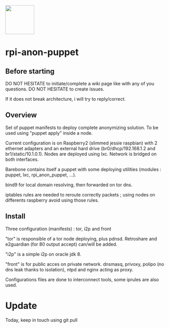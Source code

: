 <img src="http://www.raspberrypi.org/wp-content/uploads/2012/03/Raspi_Colour_R.png" width="90" />

# rpi-anon-puppet

## Before starting

DO NOT HESITATE to initiate/complete a wiki page like with any of you questions. DO NOT HESITATE to create issues.

If it does not break architecture, i will try to reply/correct.

## Overview

Set of puppet manifests to deploy complete anonymizing solution.
To be used using "puppet apply" inside a node.

Current configuration is on Raspberry2 (slimmed jessie raspbian) with 2 ethernet adapters and an external hard drive (br0/dhcp/192.168.1.2 and br1/static/10.1.0.1).
Nodes are deployed using lxc. Network is bridged on both interfaces.

Barebone contains itself a puppet with some deploying utilities (modules : puppet, lxc, rpi_anon_puppet, ...).

bind9 for local domain resolving, then forwarded on tor dns.

iptables rules are needed to reroute correctly packets ; using nodes on differents raspberry avoid using those rules.

## Install

Three configuration (manifests) : tor, i2p and front

"tor" is responsible of a tor node deploying, plus pdnsd. Retroshare and e2guardian (for 80 output accept) can/will be added.

"i2p" is a simple i2p on oracle jdk 8.

"front" is for public acces on private network. dnsmasq, privoxy, polipo (no dns leak thanks to isolation), ntpd and nginx acting as proxy.

Configurations files are done to interconnect tools, some iprules are also used.

# Update

Today, keep in touch using git pull

